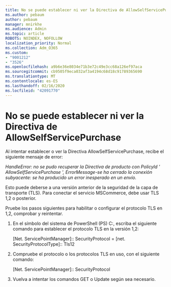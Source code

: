 ```yaml
---
title: No se puede establecer ni ver la Directiva de AllowSelfServicePurchase
ms.author: pebaum
author: pebaum
manager: mnirkhe
ms.audience: Admin
ms.topic: article
ROBOTS: NOINDEX, NOFOLLOW
localization_priority: Normal
ms.collection: Adm_O365
ms.custom:
- "9001212"
- "3526"
ms.openlocfilehash: a9b6e36e8034e71b3e72c49e3cc68a126ef97aca
ms.sourcegitcommit: cb9505f9eca032af3a4194c68d18c91789365690
ms.translationtype: MT
ms.contentlocale: es-ES
ms.lasthandoff: 02/16/2020
ms.locfileid: "42091770"
---
```

# <a name="unable-to-set-or-view-the-allowselfservicepurchase-policy"></a>No se puede establecer ni ver la Directiva de AllowSelfServicePurchase

Al intentar establecer o ver la Directiva AllowSelfServicePurchase, recibe el siguiente mensaje de error:

*HandleError: no se pudo recuperar la Directiva de producto con PolicyId ' AllowSelfServicePurchase ', ErrorMessage-se ha cerrado la conexión subyacente: se ha producido un error inesperado en un envío.*

Esto puede deberse a una versión anterior de la seguridad de la capa de transporte (TLS). Para conectar el servicio MSCommerce, debe usar TLS 1,2 o posterior.  

Pruebe los pasos siguientes para habilitar o configurar el protocolo TLS en 1,2, comprobar y reintentar.
 1. En el símbolo del sistema de PowerShell (PS\) C:, escriba el siguiente comando para establecer el protocolo TLS en la versión 1,2:

    \[Net. ServicePointManager]:: SecurityProtocol = \[net. SecurityProtocolType]:: Tls12

2. Compruebe el protocolo o los protocolos TLS en uso, con el siguiente comando:

    \[Net. ServicePointManager]:: SecurityProtocol 

3. Vuelva a intentar los comandos GET o Update según sea necesario.


